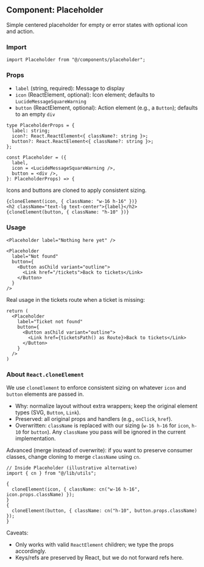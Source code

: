 ## Component: Placeholder

Simple centered placeholder for empty or error states with optional icon and action.

### Import

```tsx
import Placeholder from "@/components/placeholder";
```

### Props

- `label` (string, required): Message to display
- `icon` (ReactElement, optional): Icon element; defaults to `LucideMessageSquareWarning`
- `button` (ReactElement, optional): Action element (e.g., a `Button`); defaults to an empty `div`

```4:14:src/components/placeholder.tsx
type PlaceholderProps = {
  label: string;
  icon?: React.ReactElement<{ className?: string }>;
  button?: React.ReactElement<{ className?: string }>;
};

const Placeholder = ({
  label,
  icon = <LucideMessageSquareWarning />,
  button = <div />,
}: PlaceholderProps) => {
```

Icons and buttons are cloned to apply consistent sizing.

```16:23:src/components/placeholder.tsx
{cloneElement(icon, { className: "w-16 h-16" })}
<h2 className="text-lg text-center">{label}</h2>
{cloneElement(button, { className: "h-10" })}
```

### Usage

```tsx
<Placeholder label="Nothing here yet" />

<Placeholder
  label="Not found"
  button={
    <Button asChild variant="outline">
      <Link href="/tickets">Back to tickets</Link>
    </Button>
  }
/>
```

Real usage in the tickets route when a ticket is missing:

```18:26:src/app/tickets/[ticketId]/page.tsx
return (
  <Placeholder
    label="Ticket not found"
    button={
      <Button asChild variant="outline">
        <Link href={ticketsPath() as Route}>Back to tickets</Link>
      </Button>
    }
  />
)
```

### About `React.cloneElement`

We use `cloneElement` to enforce consistent sizing on whatever `icon` and `button` elements are passed in.

- Why: normalize layout without extra wrappers; keep the original element types (SVG, `Button`, `Link`).
- Preserved: all original props and handlers (e.g., `onClick`, `href`).
- Overwritten: `className` is replaced with our sizing (`w-16 h-16` for `icon`, `h-10` for `button`). Any `className` you pass will be ignored in the current implementation.

Advanced (merge instead of overwrite): if you want to preserve consumer classes, change cloning to merge `className` using `cn`.

```tsx
// Inside Placeholder (illustrative alternative)
import { cn } from "@/lib/utils";

{
  cloneElement(icon, { className: cn("w-16 h-16", icon.props.className) });
}
{
  cloneElement(button, { className: cn("h-10", button.props.className) });
}
```

Caveats:

- Only works with valid `ReactElement` children; we type the props accordingly.
- Keys/refs are preserved by React, but we do not forward refs here.
